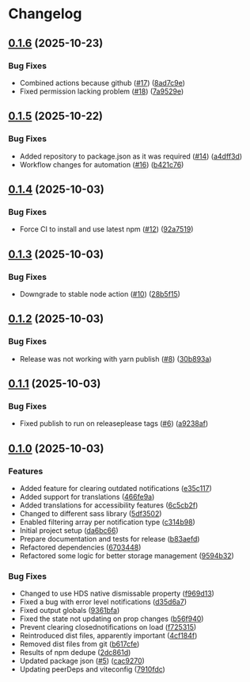 # Changelog

## [0.1.6](https://github.com/City-of-Helsinki/react-helsinki-notification-manager/compare/react-helsinki-notification-manager-v0.1.5...react-helsinki-notification-manager-v0.1.6) (2025-10-23)

### Bug Fixes

- Combined actions because github ([#17](https://github.com/City-of-Helsinki/react-helsinki-notification-manager/issues/17)) ([8ad7c9e](https://github.com/City-of-Helsinki/react-helsinki-notification-manager/commit/8ad7c9ec593e116695f0ce7d46d5b164d8bcf2b6))
- Fixed permission lacking problem ([#18](https://github.com/City-of-Helsinki/react-helsinki-notification-manager/issues/18)) ([7a9529e](https://github.com/City-of-Helsinki/react-helsinki-notification-manager/commit/7a9529e0cf83e140d24b39cf17b8f77888d6c432))

## [0.1.5](https://github.com/City-of-Helsinki/react-helsinki-notification-manager/compare/react-helsinki-notification-manager-v0.1.4...react-helsinki-notification-manager-v0.1.5) (2025-10-22)

### Bug Fixes

- Added repository to package.json as it was required ([#14](https://github.com/City-of-Helsinki/react-helsinki-notification-manager/issues/14)) ([a4dff3d](https://github.com/City-of-Helsinki/react-helsinki-notification-manager/commit/a4dff3d7dad87c60264238f71d78a1b416e3042f))
- Workflow changes for automation ([#16](https://github.com/City-of-Helsinki/react-helsinki-notification-manager/issues/16)) ([b421c76](https://github.com/City-of-Helsinki/react-helsinki-notification-manager/commit/b421c76fb5e711707400e4ea86d185f41043e3d6))

## [0.1.4](https://github.com/City-of-Helsinki/react-helsinki-notification-manager/compare/react-helsinki-notification-manager-v0.1.3...react-helsinki-notification-manager-v0.1.4) (2025-10-03)

### Bug Fixes

- Force CI to install and use latest npm ([#12](https://github.com/City-of-Helsinki/react-helsinki-notification-manager/issues/12)) ([92a7519](https://github.com/City-of-Helsinki/react-helsinki-notification-manager/commit/92a75190ab862d7897f99f40be615bdd39eccf51))

## [0.1.3](https://github.com/City-of-Helsinki/react-helsinki-notification-manager/compare/react-helsinki-notification-manager-v0.1.2...react-helsinki-notification-manager-v0.1.3) (2025-10-03)

### Bug Fixes

- Downgrade to stable node action ([#10](https://github.com/City-of-Helsinki/react-helsinki-notification-manager/issues/10)) ([28b5f15](https://github.com/City-of-Helsinki/react-helsinki-notification-manager/commit/28b5f1586b80a40b4637cf6b4fc5454183d8ceae))

## [0.1.2](https://github.com/City-of-Helsinki/react-helsinki-notification-manager/compare/react-helsinki-notification-manager-v0.1.1...react-helsinki-notification-manager-v0.1.2) (2025-10-03)

### Bug Fixes

- Release was not working with yarn publish ([#8](https://github.com/City-of-Helsinki/react-helsinki-notification-manager/issues/8)) ([30b893a](https://github.com/City-of-Helsinki/react-helsinki-notification-manager/commit/30b893aade16208f92080a1804a477434449ca42))

## [0.1.1](https://github.com/City-of-Helsinki/react-helsinki-notification-manager/compare/react-helsinki-notification-manager-v0.1.0...react-helsinki-notification-manager-v0.1.1) (2025-10-03)

### Bug Fixes

- Fixed publish to run on releaseplease tags ([#6](https://github.com/City-of-Helsinki/react-helsinki-notification-manager/issues/6)) ([a9238af](https://github.com/City-of-Helsinki/react-helsinki-notification-manager/commit/a9238aff0f60bc8283caa4f5f6fb79638b4598e1))

## [0.1.0](https://github.com/City-of-Helsinki/react-helsinki-notification-manager/compare/react-helsinki-notification-manager-v0.0.1...react-helsinki-notification-manager-v0.1.0) (2025-10-03)

### Features

- Added feature for clearing outdated notifications ([e35c117](https://github.com/City-of-Helsinki/react-helsinki-notification-manager/commit/e35c117513afbebbc988a31ceeed8571514d75f5))
- Added support for translations ([466fe9a](https://github.com/City-of-Helsinki/react-helsinki-notification-manager/commit/466fe9a0dca35121bd515687d0313b9f486614aa))
- Added translations for accessibility features ([6c5cb2f](https://github.com/City-of-Helsinki/react-helsinki-notification-manager/commit/6c5cb2f35c37dfed27d204cc3387a87e3ebb0629))
- Changed to different sass library ([5df3502](https://github.com/City-of-Helsinki/react-helsinki-notification-manager/commit/5df3502cbe3cc82190f963ab947a345d4a362079))
- Enabled filtering array per notification type ([c314b98](https://github.com/City-of-Helsinki/react-helsinki-notification-manager/commit/c314b9863181dae6eef107b974f7d1b046c21411))
- Initial project setup ([da6bc66](https://github.com/City-of-Helsinki/react-helsinki-notification-manager/commit/da6bc6689aa0c0a7646defe941508d9bd390b4b4))
- Prepare documentation and tests for release ([b83aefd](https://github.com/City-of-Helsinki/react-helsinki-notification-manager/commit/b83aefd3bcb539b3e5be48661226a416e5c0ff66))
- Refactored dependencies ([6703448](https://github.com/City-of-Helsinki/react-helsinki-notification-manager/commit/670344867d99b2f85831602570df9a0a87daec3c))
- Refactored some logic for better storage management ([9594b32](https://github.com/City-of-Helsinki/react-helsinki-notification-manager/commit/9594b32b401443c72b916eb9f0fd81fb084de8df))

### Bug Fixes

- Changed to use HDS native dismissable property ([f969d13](https://github.com/City-of-Helsinki/react-helsinki-notification-manager/commit/f969d1305d012b933143652a4f0bbff25f2bc554))
- Fixed a bug with error level notifications ([d35d6a7](https://github.com/City-of-Helsinki/react-helsinki-notification-manager/commit/d35d6a74605ad092f5ab041546ffae8e9d98bd21))
- Fixed output globals ([9361bfa](https://github.com/City-of-Helsinki/react-helsinki-notification-manager/commit/9361bfa7ba8e67bbb114d37596abcb50e28a2d66))
- Fixed the state not updating on prop changes ([b56f940](https://github.com/City-of-Helsinki/react-helsinki-notification-manager/commit/b56f9400003480ba337249cfe75cda6425ddc075))
- Prevent clearing closednotifications on load ([f725315](https://github.com/City-of-Helsinki/react-helsinki-notification-manager/commit/f7253159322b4f08a60f07c19d8cc90a851b28aa))
- Reintroduced dist files, apparently important ([4cf184f](https://github.com/City-of-Helsinki/react-helsinki-notification-manager/commit/4cf184f10d81ed85229f1a9b6db66fa69fe843e9))
- Removed dist files from git ([b617cfe](https://github.com/City-of-Helsinki/react-helsinki-notification-manager/commit/b617cfe11ed42269d8342c269d1c8f5ba204ba18))
- Results of npm dedupe ([2dc861d](https://github.com/City-of-Helsinki/react-helsinki-notification-manager/commit/2dc861d688875994ba74698210d90279a69c7c94))
- Updated package json ([#5](https://github.com/City-of-Helsinki/react-helsinki-notification-manager/issues/5)) ([cac9270](https://github.com/City-of-Helsinki/react-helsinki-notification-manager/commit/cac9270b6b7ab1fec507883df0b44ede5359048f))
- Updating peerDeps and viteconfig ([7910fdc](https://github.com/City-of-Helsinki/react-helsinki-notification-manager/commit/7910fdc09824122cfa6de64fb293f09b77abff7b))
